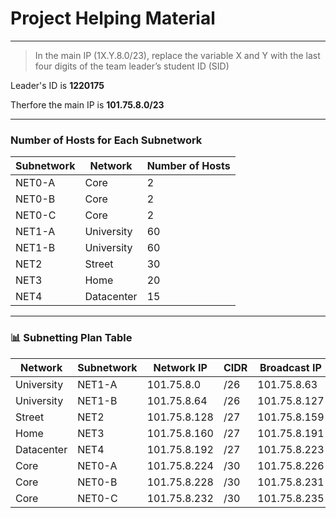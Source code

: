 # Project Helping Material 
---

> In the main IP (1X.Y.8.0/23), replace the variable X and Y with the last four digits of the team leader’s student ID (SID)

Leader's ID is **1220175**

Therfore the main IP is **101.75.8.0/23**

---

### Number of Hosts for Each Subnetwork

| Subnetwork | Network     | Number of Hosts |
|------------|-------------|-----------------|
| NET0-A     | Core        | 2               |
| NET0-B     | Core        | 2               |
| NET0-C     | Core        | 2               |
| NET1-A     | University  | 60              |
| NET1-B     | University  | 60              |
| NET2       | Street      | 30              |
| NET3       | Home        | 20              |
| NET4       | Datacenter  | 15              |

---
### 📊 Subnetting Plan Table

| Network      | Subnetwork | Network IP     | CIDR | Broadcast IP   | First Host IP    | Last Host IP     |
|--------------|------------|----------------|------|----------------|------------------|------------------|
| University   | NET1-A     | 101.75.8.0     | /26  | 101.75.8.63    | 101.75.8.1       | 101.75.8.62      |
| University   | NET1-B     | 101.75.8.64    | /26  | 101.75.8.127   | 101.75.8.65      | 101.75.8.126     |
| Street       | NET2       | 101.75.8.128   | /27  | 101.75.8.159   | 101.75.8.127     | 101.75.8.158     |
| Home         | NET3       | 101.75.8.160   | /27  | 101.75.8.191   | 101.75.8.161     | 101.75.8.190     |
| Datacenter   | NET4       | 101.75.8.192   | /27  | 101.75.8.223   | 101.75.8.193     | 101.75.8.222     |
| Core         | NET0-A     | 101.75.8.224   | /30  | 101.75.8.226   | 101.75.8.225     | 101.75.8.226     |
| Core         | NET0-B     | 101.75.8.228   | /30  | 101.75.8.231   | 101.75.8.229     | 101.75.8.230     |
| Core         | NET0-C     | 101.75.8.232   | /30  | 101.75.8.235   | 101.75.8.233     | 101.75.8.234     |
